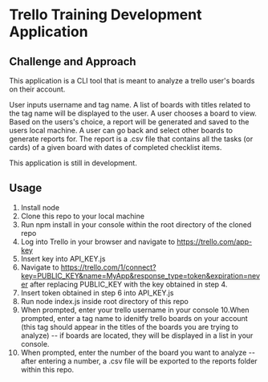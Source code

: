 # Trello Training Development Application


## Challenge and Approach
This application is a CLI tool that is meant to analyze a trello user's boards on their account.

User inputs username and tag name.
A list of boards with titles related to the tag name will be displayed to the user.
A user chooses a board to view.
Based on the users's choice, a report will be generated and saved to the users local machine.
A user can go back and select other boards to generate reports for. 
The report is a .csv file that contains all the tasks (or cards) of a given board with dates of completed checklist items.


This application is still in development.

## Usage

1. Install node
2. Clone this repo to your local machine
3. Run npm install in your console within the root directory of the cloned repo
4. Log into Trello in your browser and navigate to https://trello.com/app-key
5. Insert key into API_KEY.js
6. Navigate to https://trello.com/1/connect?key=PUBLIC_KEY&name=MyApp&response_type=token&expiration=never after replacing PUBLIC_KEY with the key obtained in step 4.
7. Insert token obtained in step 6 into API_KEY.js
8. Run node index.js inside root directory of this repo
9. When prompted, enter your trello username in your console
10.When prompted, enter a tag name to idenitfy trello boards on your account (this tag should appear in the titles of the boards you are trying to analyze) -- if boards are located, they will be displayed in a list in your console.
11. When prompted, enter the number of the board you want to analyze -- after entering a number, a .csv file will be exported to the reports folder within this repo.

